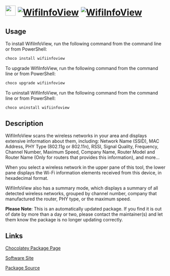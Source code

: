﻿# <img src="https://cdn.jsdelivr.net/gh/mkevenaar/chocolatey-packages@72f2d5a6dbdc0bf699b52b3716cfb15079ff7d53/icons/wifiinfoview.png" width="32" height="32"/> [![WifiInfoView](https://img.shields.io/chocolatey/v/wifiinfoview.svg?label=WifiInfoView)](https://community.chocolatey.org/packages/wifiinfoview) [![WifiInfoView](https://img.shields.io/chocolatey/dt/wifiinfoview.svg)](https://community.chocolatey.org/packages/wifiinfoview)

## Usage

To install WifiInfoView, run the following command from the command line or from PowerShell:

```powershell
choco install wifiinfoview
```

To upgrade WifiInfoView, run the following command from the command line or from PowerShell:

```powershell
choco upgrade wifiinfoview
```

To uninstall WifiInfoView, run the following command from the command line or from PowerShell:

```powershell
choco uninstall wifiinfoview
```

## Description

WifiInfoView scans the wireless networks in your area and displays extensive information about them, including: Network Name (SSID), MAC Address, PHY Type (802.11g or 802.11n), RSSI, Signal Quality, Frequency, Channel Number, Maximum Speed, Company Name, Router Model and Router Name (Only for routers that provides this information), and more...

When you select a wireless network in the upper pane of this tool, the lower pane displays the Wi-Fi information elements received from this device, in hexadecimal format.

WifiInfoView also has a summary mode, which displays a summary of all detected wireless networks, grouped by channel number, company that manufactured the router, PHY type, or the maximum speed.

**Please Note**: This is an automatically updated package. If you find it is
out of date by more than a day or two, please contact the maintainer(s) and
let them know the package is no longer updating correctly.


## Links

[Chocolatey Package Page](https://community.chocolatey.org/packages/wifiinfoview)

[Software Site](http://www.nirsoft.net/utils/wifi_information_view.html)

[Package Source](https://github.com/mkevenaar/chocolatey-packages/tree/master/automatic/wifiinfoview)

